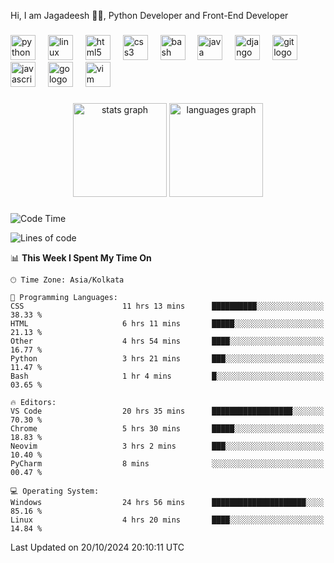 <p align="left">Hi, I am Jagadeesh 👾👾, Python Developer and Front-End Developer </p>

###

<div align="left">
  <img src="https://cdn.jsdelivr.net/gh/devicons/devicon/icons/python/python-original.svg" height="40" alt="python logo"  />
  <img width="12" />
  <img src="https://cdn.jsdelivr.net/gh/devicons/devicon/icons/linux/linux-original.svg" height="40" alt="linux logo"  />
  <img width="12" />
  <img src="https://cdn.jsdelivr.net/gh/devicons/devicon/icons/html5/html5-original.svg" height="40" alt="html5 logo"  />
  <img width="12" />
  <img src="https://cdn.jsdelivr.net/gh/devicons/devicon/icons/css3/css3-original.svg" height="40" alt="css3 logo"  />
  <img width="12" />
  <img src="https://cdn.jsdelivr.net/gh/devicons/devicon/icons/bash/bash-original.svg" height="40" alt="bash logo"  />
  <img width="12" />
  <img src="https://cdn.jsdelivr.net/gh/devicons/devicon/icons/java/java-original.svg" height="40" alt="java logo"  />
  <img width="12" />
  <img src="https://cdn.jsdelivr.net/gh/devicons/devicon/icons/django/django-plain.svg" height="40" alt="django logo"  />
  <img width="12" />
  <img src="https://cdn.jsdelivr.net/gh/devicons/devicon/icons/git/git-original.svg" height="40" alt="git logo"  />
  <img width="12" />
  <img src="https://cdn.jsdelivr.net/gh/devicons/devicon/icons/javascript/javascript-original.svg" height="40" alt="javascript logo"  />
  <img width="12" />
  <img src="https://cdn.jsdelivr.net/gh/devicons/devicon/icons/go/go-original.svg" height="40" alt="go logo"  />
  <img width="12" />
  <img src="https://cdn.jsdelivr.net/gh/devicons/devicon/icons/vim/vim-original.svg" height="40" alt="vim logo"  />
</div>

###

<div align="center">
  <img src="https://github-readme-stats.vercel.app/api?username=JagadeeshKEEE&hide_title=false&hide_rank=false&show_icons=true&include_all_commits=true&count_private=true&disable_animations=false&theme=dracula&locale=en&hide_border=false&order=1" height="150" alt="stats graph"  />
  <img src="https://github-readme-stats.vercel.app/api/top-langs?username=JagadeeshKEEE&locale=en&hide_title=false&layout=compact&card_width=320&langs_count=5&theme=dracula&hide_border=false&order=2" height="150" alt="languages graph"  />
</div>

###
<!--START_SECTION:waka-->
![Code Time](http://img.shields.io/badge/Code%20Time-345%20hrs%2044%20mins-blue)

![Lines of code](https://img.shields.io/badge/From%20Hello%20World%20I%27ve%20Written-970%20lines%20of%20code-blue)

📊 **This Week I Spent My Time On** 

```text
🕑︎ Time Zone: Asia/Kolkata

💬 Programming Languages: 
CSS                      11 hrs 13 mins      ██████████░░░░░░░░░░░░░░░   38.33 % 
HTML                     6 hrs 11 mins       █████░░░░░░░░░░░░░░░░░░░░   21.13 % 
Other                    4 hrs 54 mins       ████░░░░░░░░░░░░░░░░░░░░░   16.77 % 
Python                   3 hrs 21 mins       ███░░░░░░░░░░░░░░░░░░░░░░   11.47 % 
Bash                     1 hr 4 mins         █░░░░░░░░░░░░░░░░░░░░░░░░   03.65 % 

🔥 Editors: 
VS Code                  20 hrs 35 mins      ██████████████████░░░░░░░   70.30 % 
Chrome                   5 hrs 30 mins       █████░░░░░░░░░░░░░░░░░░░░   18.83 % 
Neovim                   3 hrs 2 mins        ███░░░░░░░░░░░░░░░░░░░░░░   10.40 % 
PyCharm                  8 mins              ░░░░░░░░░░░░░░░░░░░░░░░░░   00.47 % 

💻 Operating System: 
Windows                  24 hrs 56 mins      █████████████████████░░░░   85.16 % 
Linux                    4 hrs 20 mins       ████░░░░░░░░░░░░░░░░░░░░░   14.84 % 
```


 Last Updated on 20/10/2024 20:10:11 UTC
<!--END_SECTION:waka-->
